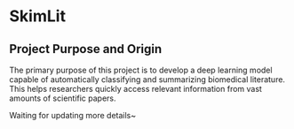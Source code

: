 # SkimLit

## Project Purpose and Origin

The primary purpose of this project is to develop a deep learning model capable of automatically classifying and summarizing biomedical literature. This helps researchers quickly access relevant information from vast amounts of scientific papers. 

Waiting for updating more details~
